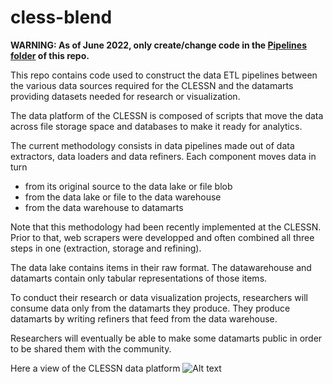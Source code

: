 # cless-blend

**WARNING: As of June 2022, only create/change code in the [Pipelines folder](https://github.com/clessn/clessn-blend/tree/main/Pipelines) of this repo.**

This repo contains code used to construct the data ETL pipelines between the various data sources required for the CLESSN and the datamarts providing datasets needed for research or visualization.

The data platform of the CLESSN is composed of scripts that move the data across file storage space and databases to make it ready for analytics.

The current methodology consists in data pipelines made out of data extractors, data loaders and data refiners.  Each component moves data in turn 
* from its original source to the data lake or file blob
* from the data lake or file  to the data warehouse 
* from the data warehouse to datamarts 

Note that this methodology had been recently implemented at the CLESSN.  Prior to that, web scrapers were developped and often combined all three steps in one (extraction, storage and refining).

The data lake contains items in their raw format.  The datawarehouse and datamarts contain only tabular representations of those items.

To conduct their research or data visualization projects, researchers will consume data only from the datamarts they produce.  They produce datamarts by writing refiners that feed from the data warehouse.

Researchers will eventually be able to make some datamarts public in order to be shared them with the community.

Here a view of the CLESSN data platform
![Alt text](https://github.com/clessn/diagrams/blob/master/infra/data_platform_clessn.drawio.png)

